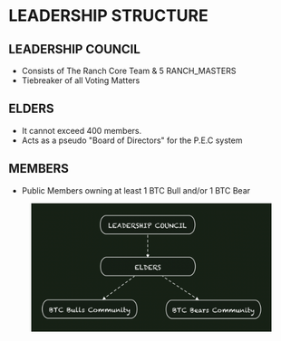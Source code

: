 # LEADERSHIP STRUCTURE

## LEADERSHIP COUNCIL&#x20;

* Consists of The Ranch Core Team & 5 RANCH\_MASTERS
* Tiebreaker of all Voting Matters&#x20;

## ELDERS

* It cannot exceed 400 members.
* Acts as a pseudo "Board of Directors" for the P.E.C system

## MEMBERS

* Public Members owning at least 1 BTC Bull and/or 1 BTC Bear



<figure><img src="../../../../.gitbook/assets/image (2) (8).png" alt=""><figcaption></figcaption></figure>





